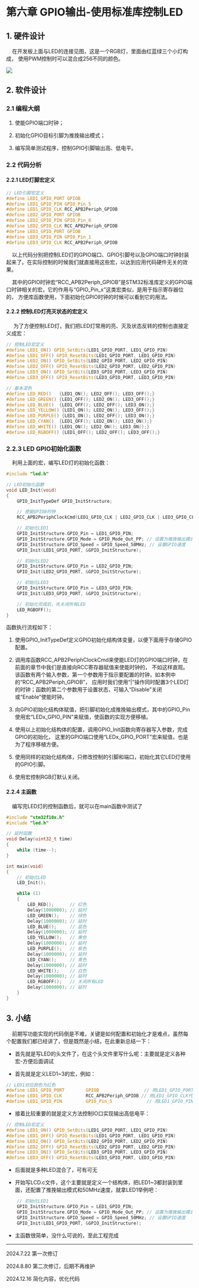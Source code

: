 # 第六章 GPIO输出-使用标准库控制LED

## 1. 硬件设计

    在开发板上面与LED的连接见图，这是一个RGB灯，里面由红蓝绿三个小灯构成， 使用PWM控制时可以混合成256不同的颜色。

![](https://doc.embedfire.com/mcu/stm32/f103zhinanzhe/std/zh/latest/_images/GPIOou002.png)

## 2. 软件设计

### 2.1 编程大纲

1. 使能GPIO端口时钟；

2. 初始化GPIO目标引脚为推挽输出模式；

3. 编写简单测试程序，控制GPIO引脚输出高、低电平。

### 2.2 代码分析

#### 2.2.1 LED灯脚宏定义

```c
// LED引脚宏定义
#define LED1_GPIO_PORT GPIOB
#define LED1_GPIO_PIN GPIO_Pin_5
#define LED1_GPIO_CLK RCC_APB2Periph_GPIOB
#define LED2_GPIO_PORT GPIOB
#define LED2_GPIO_PIN GPIO_Pin_0
#define LED2_GPIO_CLK RCC_APB2Periph_GPIOB
#define LED3_GPIO_PORT GPIOB
#define LED3_GPIO_PIN GPIO_Pin_1
#define LED3_GPIO_CLK RCC_APB2Periph_GPIOB
```

    以上代码分别把控制LED灯的GPIO端口、GPIO引脚号以及GPIO端口时钟封装起来了。在实际控制的时候我们就直接用这些宏，以达到应用代码硬件无关的效果。

    其中的GPIO时钟宏“RCC_APB2Periph_GPIOB”是STM32标准库定义的GPIO端口时钟相关的宏，它的作用与“GPIO_Pin_x”这类宏类似，是用于指示寄存器位的， 方便库函数使用，下面初始化GPIO时钟的时候可以看到它的用法。

#### 2.2.2 控制LED灯亮灭状态的宏定义

      为了方便控制LED灯，我们把LED灯常用的亮、灭及状态反转的控制也直接定义成宏：

```c
// 控制LED宏定义
#define LED1_ON() GPIO_SetBits(LED1_GPIO_PORT, LED1_GPIO_PIN)
#define LED1_OFF() GPIO_ResetBits(LED1_GPIO_PORT, LED1_GPIO_PIN)
#define LED2_ON() GPIO_SetBits(LED2_GPIO_PORT, LED2_GPIO_PIN)
#define LED2_OFF() GPIO_ResetBits(LED2_GPIO_PORT, LED2_GPIO_PIN)
#define LED3_ON() GPIO_SetBits(LED3_GPIO_PORT, LED3_GPIO_PIN)
#define LED3_OFF() GPIO_ResetBits(LED3_GPIO_PORT, LED3_GPIO_PIN)

// 基本混色
#define LED_RED()   {LED1_ON(); LED2_OFF(); LED3_OFF();}
#define LED_GREEN() {LED1_OFF(); LED2_ON(); LED3_OFF();}
#define LED_BLUE()  {LED1_OFF(); LED2_OFF(); LED3_ON();}
#define LED_YELLOW() {LED1_ON(); LED2_ON(); LED3_OFF();}
#define LED_PURPLE() {LED1_ON(); LED2_OFF(); LED3_ON();}
#define LED_CYAN()  {LED1_OFF(); LED2_ON(); LED3_ON();}
#define LED_WHITE() {LED1_ON(); LED2_ON(); LED3_ON();}
#define LED_RGBOFF() {LED1_OFF(); LED2_OFF(); LED3_OFF();}
```

### 2.2.3 LED GPIO初始化函数

    利用上面的宏，编写LED灯的初始化函数：

```c
#include "led.h"

// LED初始化函数
void LED_Init(void)
{
    GPIO_InitTypeDef GPIO_InitStructure;

    // 使能GPIOB时钟
    RCC_APB2PeriphClockCmd(LED1_GPIO_CLK | LED2_GPIO_CLK | LED3_GPIO_CLK, ENABLE);

    // 初始化LED1
    GPIO_InitStructure.GPIO_Pin = LED1_GPIO_PIN;
    GPIO_InitStructure.GPIO_Mode = GPIO_Mode_Out_PP; // 设置为推挽输出模式
    GPIO_InitStructure.GPIO_Speed = GPIO_Speed_50MHz; // 设置GPIO速度
    GPIO_Init(LED1_GPIO_PORT, &GPIO_InitStructure);

    // 初始化LED2
    GPIO_InitStructure.GPIO_Pin = LED2_GPIO_PIN;
    GPIO_Init(LED2_GPIO_PORT, &GPIO_InitStructure);

    // 初始化LED3
    GPIO_InitStructure.GPIO_Pin = LED3_GPIO_PIN;
    GPIO_Init(LED3_GPIO_PORT, &GPIO_InitStructure);

    // 初始化完成后，先关闭所有LED
    LED_RGBOFF();
}


```

函数执行流程如下：

1. 使用GPIO_InitTypeDef定义GPIO初始化结构体变量，以便下面用于存储GPIO配置。

2. 调用库函数RCC_APB2PeriphClockCmd来使能LED灯的GPIO端口时钟，在前面的章节中我们是直接向RCC寄存器赋值来使能时钟的， 不如这样直观。该函数有两个输入参数，第一个参数用于指示要配置的时钟，如本例中的“RCC_APB2Periph_GPIOB”， 应用时我们使用“|”操作同时配置3个LED灯的时钟；函数的第二个参数用于设置状态，可输入“Disable”关闭或“Enable”使能时钟。

3. 向GPIO初始化结构体赋值，把引脚初始化成推挽输出模式，其中的GPIO_Pin使用宏“LEDx_GPIO_PIN”来赋值，使函数的实现方便移植。

4. 使用以上初始化结构体的配置，调用GPIO_Init函数向寄存器写入参数，完成GPIO的初始化， 这里的GPIO端口使用“LEDx_GPIO_PORT”宏来赋值，也是为了程序移植方便。

5. 使用同样的初始化结构体，只修改控制的引脚和端口，初始化其它LED灯使用的GPIO引脚。

6. 使用宏控制RGB灯默认关闭。

#### 2.2.4 主函数

    编写完LED灯的控制函数后，就可以在main函数中测试了

```c
#include "stm32f10x.h"
#include "led.h"

// 延时函数
void Delay(uint32_t time)
{
    while (time--);
}

int main(void)
{
    // 初始化LED
    LED_Init();

    while (1)
    {
        LED_RED();      // 红色
        Delay(1000000); // 延时
        LED_GREEN();    // 绿色
        Delay(1000000); // 延时
        LED_BLUE();     // 蓝色
        Delay(1000000); // 延时
        LED_YELLOW();   // 黄色
        Delay(1000000); // 延时
        LED_PURPLE();   // 紫色
        Delay(1000000); // 延时
        LED_CYAN();     // 青色
        Delay(1000000); // 延时
        LED_WHITE();    // 白色
        Delay(1000000); // 延时
        LED_RGBOFF();   // 关闭所有LED
        Delay(1000000); // 延时
    }
}

```

## 3. 小结

    前期写功能实现的代码倒是不难，关键是如何配置和初始化才是难点，虽然每个配置我们都已经讲了，但是既然是小结，在此重新总结一下：

- 首先就是写LED的头文件了，在这个头文件里写什么呢：主要就是定义各种宏-方便后面调试

- 首先就是定义LED1~3的宏，例如：

```c
// LED1对应颜色为红色
#define LED1_GPIO_PORT        GPIOB                 // 用LED1_GPIO_PORT代替GPIOB，输出输入端口     
#define LED1_GPIO_CLK         RCC_APB2Periph_GPIOB // 用LED1_GPIO_CLK代替RCC_APB2Periph_GPIOB，端口时钟
#define LED1_GPIO_PIN         GPIO_Pin_5             // 用LED1_GPIO_PIN代表GPIO_Pin_5，接的哪个引脚    
```

- 接着比较重要的就是定义方法控制IO口实现输出高低电平：

```c
// 控制LED宏定义
#define LED1_ON() GPIO_SetBits(LED1_GPIO_PORT, LED1_GPIO_PIN)
#define LED1_OFF() GPIO_ResetBits(LED1_GPIO_PORT, LED1_GPIO_PIN)
#define LED2_ON() GPIO_SetBits(LED2_GPIO_PORT, LED2_GPIO_PIN)
#define LED2_OFF() GPIO_ResetBits(LED2_GPIO_PORT, LED2_GPIO_PIN)
#define LED3_ON() GPIO_SetBits(LED3_GPIO_PORT, LED3_GPIO_PIN)
#define LED3_OFF() GPIO_ResetBits(LED3_GPIO_PORT, LED3_GPIO_PIN)
```

- 后面就是多种LED混合了，可有可无

- 开始写LCD.c文件，这个主要就是定义一个结构体，把LED1~3都封装到里面，还配置了推挽输出模式和50MHz速度，就拿LED1举例吧：

```c
    // 初始化LED1
    GPIO_InitStructure.GPIO_Pin = LED1_GPIO_PIN;
    GPIO_InitStructure.GPIO_Mode = GPIO_Mode_Out_PP; // 设置为推挽输出模式
    GPIO_InitStructure.GPIO_Speed = GPIO_Speed_50MHz; // 设置GPIO速度
    GPIO_Init(LED1_GPIO_PORT, &GPIO_InitStructure);
```

- 主函数很简单，没什么可说的，至此工程完成

---

2024.7.22 第一次修订

2024.8.80 第二次修订，后期不再维护

2024.12.16 简化内容，优化代码

